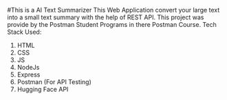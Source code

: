 #This is a AI Text Summarizer
This Web Application convert your large text into a small text summary with the help of REST API.
This project was provide by the Postman Student Programs in there Postman Course. 
Tech Stack Used:
1. HTML
2. CSS
3. JS
4. NodeJs
5. Express
6. Postman (For API Testing)
7. Hugging Face API
